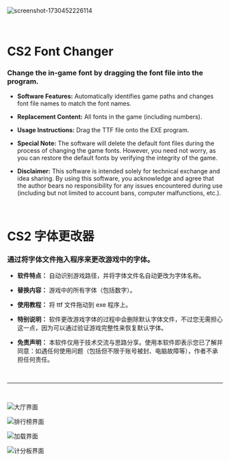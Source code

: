 ![screenshot-1730452226114](https://github.com/user-attachments/assets/d2dd3fbe-0c07-466d-a20f-d292b6051615)

<br>

# CS2 Font Changer

### Change the in-game font by dragging the font file into the program.

- **Software Features:** Automatically identifies game paths and changes font file names to match the font names.

- **Replacement Content:** All fonts in the game (including numbers).

- **Usage Instructions:** Drag the TTF file onto the EXE program.

- **Special Note:** The software will delete the default font files during the process of changing the game fonts. However, you need not worry, as you can restore the default fonts by verifying the integrity of the game.

- **Disclaimer:** This software is intended solely for technical exchange and idea sharing. By using this software, you acknowledge and agree that the author bears no responsibility for any issues encountered during use (including but not limited to account bans, computer malfunctions, etc.).

<br>

# CS2 字体更改器

### 通过将字体文件拖入程序来更改游戏中的字体。

- **软件特点：** 自动识别游戏路径，并将字体文件名自动更改为字体名称。

- **替换内容：** 游戏中的所有字体（包括数字）。

- **使用教程：** 将 ttf 文件拖动到 exe 程序上。

- **特别说明：** 软件更改游戏字体的过程中会删除默认字体文件，不过您无需担心这一点，因为可以通过验证游戏完整性来恢复默认字体。

- **免责声明：** 本软件仅用于技术交流与思路分享。使用本软件即表示您已了解并同意：如遇任何使用问题（包括但不限于账号被封、电脑故障等），作者不承担任何责任。

<br>

---

<br>

![大厅界面](https://github.com/user-attachments/assets/f1f94e55-38ec-4bc1-b728-f526bc237e43)

![排行榜界面](https://github.com/user-attachments/assets/be4c20bd-15ce-4c39-a5d1-eb37d183aed5)

![加载界面](https://github.com/user-attachments/assets/40793617-cb47-4ee8-889d-b0b42d7340a6)

![计分板界面](https://github.com/user-attachments/assets/6f4ab727-b39a-41c7-aea2-c8d7bd187dc3)
